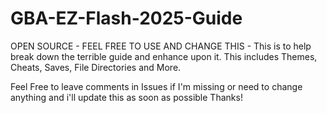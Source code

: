 # GBA-EZ-Flash-2025-Guide
OPEN SOURCE - FEEL FREE TO USE AND CHANGE THIS - This is to help break down the terrible guide and enhance upon it. This includes Themes, Cheats, Saves, File Directories and More.

Feel Free to leave comments in Issues if I'm missing or need to change anything and i'll update this as soon as possible Thanks!

